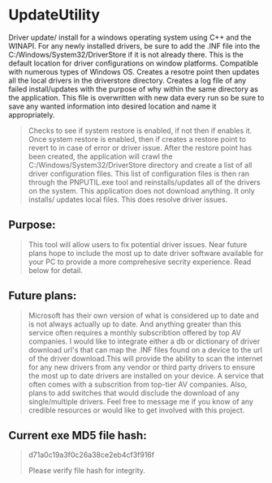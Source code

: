 # **UpdateUtility**

Driver update/ install for a windows operating system using C++ and the WINAPI. For any newly installed drivers, be sure to add the .INF file into the C:/Windows/System32/DriverStore if it is not already there. This is the default location for driver configurations on window platforms. Compatible with numerous types of Windows OS. Creates a resotre point then updates all the local drivers in the driverstore directory. Creates a log file of any failed install/updates with the purpose of why within the same directory as the application. This file is overwritten with new data every run so be sure to save any wanted information into desired location and name it appropriately.

> Checks to see if system restore is enabled, if not then if enables it.
> Once system restore is enabled, then if creates a restore point to revert to in case of error or driver issue.
> After the restore point has been created, the application will crawl the C:/Windows/System32/DriverStore directory and create a list of all driver configuration files.
> This list of configuration files is then ran through the PNPUTIL.exe tool and reinstalls/updates all of the drivers on the system.
> This application does not download anything. It only installs/ updates local files. This does resolve driver issues.

## Purpose:
> This tool will allow users to fix potential driver issues. Near future plans hope to include the most up to date driver software available for your PC to provide a more comprehesive secrity 
 experience. Read below for detail.

## Future plans:
> Microsoft has their own version of what is considered up to date and is not always actually up to date. And anything greater than this service often requires a monthly subscribtion offered by top AV companies. I would like to integrate either a db or dictionary of driver download url's that can map the .INF files found on a device to the url of the driver download.This will  provide the ability to scan the internet for any new drivers from any vendor or third party drivers to ensure the most up to date drivers are installed on your device. A service that often comes with a subscrition from top-tier AV companies. Also, plans to add switches that would disclude the download of any single/multiple drivers. Feel free to message me if you know of any credible resources or would like to get involved with this project.

## Current exe MD5 file hash:
> d71a0c19a3f0c26a38ce2eb4cf3f916f
>
> Please verify file hash for integrity.
